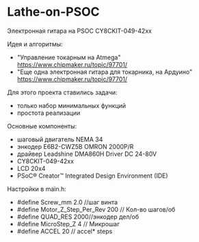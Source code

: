 # Lathe-on-PSOC
Электронная гитара на PSOC CY8CKIT-049-42xx

Идея и алгоритмы:
- "Управление токарным на Atmega" https://www.chipmaker.ru/topic/97701/
- "Еще одна электронная гитара для токарника, на Ардуино" https://www.chipmaker.ru/topic/97701/

Для этого проекта ставились задачи:
- только набор минимальных функций
- простота реализации

Основные компоненты:
- шаговый двигатель NEMA 34
- энкодер E6B2-CWZ5B OMRON 2000P/R
- драйвер Leadshine DMA860H Driver DC 24-80V
- CY8CKIT-049-42xx
- LCD 20x4
- PSoC® Creator™ Integrated Design Environment (IDE)

Настройки в main.h:
- #define Screw_mm                2.0 //шаг винта
- #define Motor_Z_Step_Per_Rev    200 // Кол-во шагов/об
- #define QUAD_RES                2000//энкодер дел/об
- #define MicroStep_Z             4   // Микрошаг
- #define ACCEL                   20  // accel* steps

